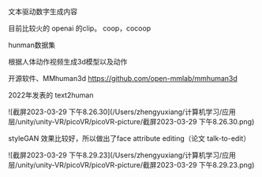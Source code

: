 文本驱动数字生成内容

目前比较火的 openai 的clip。 coop，cocoop

hunman数据集 

根据人体动作视频生成3d模型以及动作

开源软件、MMhuman3d  https://github.com/open-mmlab/mmhuman3d



2022年发表的 text2human

![截屏2023-03-29 下午8.26.30](/Users/zhengyuxiang/计算机学习/应用层/unity/unity-VR/picoVR/picoVR-picture/截屏2023-03-29 下午8.26.30.png)

styleGAN 效果比较好，所以做出了face attribute editing（论文 talk-to-edit）

![截屏2023-03-29 下午8.29.23](/Users/zhengyuxiang/计算机学习/应用层/unity/unity-VR/picoVR/picoVR-picture/截屏2023-03-29 下午8.29.23.png)